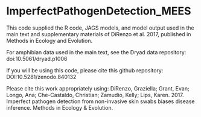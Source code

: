 # ImperfectPathogenDetection_MEES
This code supplied the R code, JAGS models, and model output used in the main text and supplementary materials of DiRenzo et al. 2017, published in Methods in Ecology and Evolution.

For amphibian data used in the main text, see the Dryad data repository: doi:10.5061/dryad.p1006

If you will be using this code, please cite this github repository: DOI:10.5281/zenodo.840132

Please cite this work appropriately using:
DiRenzo, Graziella; Grant, Evan; Longo, Ana; Che-Castaldo, Christian; Zamudio, Kelly; Lips, Karen. 2017.  Imperfect pathogen detection from non-invasive skin swabs biases disease inference. Methods in Ecology & Evolution.
